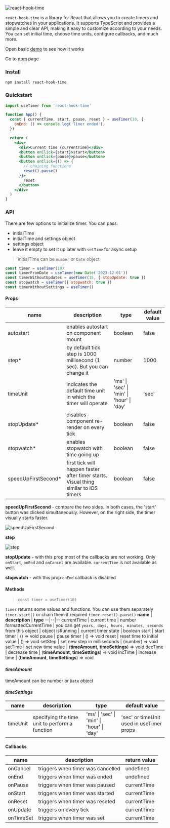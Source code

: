 ![react-hook-time](https://github.com/dancheskus/react-hook-time/assets/35524994/ec15bc66-8213-4f80-9b74-c30ac41f3673)


`react-hook-time` is a library for React that allows you to create timers and stopwatches in your applications. It supports TypeScript and provides a simple and clear API, making it easy to customize according to your needs. You can set initial time, choose time units, configure callbacks, and much more.

Open basic [demo](https://gg66l2.csb.app/) to see how it works

Go to [npm](https://www.npmjs.com/package/react-hook-time) page

### Install

    npm install react-hook-time

### Quickstart

```jsx
import useTimer from 'react-hook-time'

function App() {
  const { currentTime, start, pause, reset } = useTimer(10, {
    onEnd: () => console.log('Timer ended'),
  })

  return (
    <div>
      <div>Current time {currentTime}</div>
      <button onClick={start}>start</button>
      <button onClick={pause}>pause</button>
      <button onClick={() => {
        // chaining functions
        reset().pause()
      }}>
        reset
      </button>
    </div>
  )
}
```

### API
There are few options to initialize timer. You can pass:
- initialTime
- initialTime and settings object
- settings object
- leave it empty to set it up later with `setTime` for async setup
> initialTime can be `number` or `Date` object
```js
const timer = useTimer(10)
const timerFromDate = useTimer(new Date('2023-12-01'))
const timerWithoutUpdates = useTimer(15, { stopUpdate: true })
const stopwatch = useTimer({ stopwatch: true })
const timerWithoutSettings = useTimer()
```

#### Props
**name** | **description**  | **type** | **default value**
--|--|--|--
autostart | enables autostart on component mount | boolean | false
step* | by default tick step is 1000 millisecond (1 sec). But you can change it | number | 1000
timeUnit | indicates the default time unit in which the timer will operate | 'ms'  \|  'sec'  \|  'min'  \|  'hour'  \|  'day' | 'sec'
stopUpdate* | disables component re-render on every tick | boolean | false
stopwatch* | enables stopwatch with time going up | boolean | false
speedUpFirstSecond* | first tick will happen faster after timer starts. Visual thing similar to iOS timers | boolean | false

**speedUpFirstSecond** - сompare the two sides. In both cases, the 'start' button was clicked simultaneously. However, on the right side, the timer visually starts faster.

![speedUpFirstSecond](https://github.com/dancheskus/react-hook-time/assets/35524994/40b10c46-7093-4504-b6e3-98ff4938e924)

**step**

![step](https://github.com/dancheskus/react-hook-time/assets/35524994/84f81509-39c6-42f5-9097-fef8af9c99e9)






**stopUpdate** - with this prop most of the callbacks are not working. Only `onStart`, `onEnd` and `onCancel` are available. `currentTime` is not available as well.

**stopwatch** - with this prop `onEnd` callback is disabled

#### Methods
> `const timer = useTimer(10)`

`timer` returns some values and functions. You can use them separately `timer.start()` or chain them if required `timer.reset().pause()`
**name** | **description**  | **type**
--|--|--
currentTime | current time | number
formattedCurrentTime | you can get `years, days, hours, minutes, seconds` from this object | object
isRunning | current timer state | boolean
start | start timer | () => void
pause | pause timer | () => void
reset | reset time to initial value | () => void
setStep | set new step in milliseconds | (number) => void
setTime | set new time value | (**timeAmount**, **timeSettings**) => void
decTime | decrease time | (**timeAmount**, **timeSettings**) => void
incTime | increase time | (**timeAmount**, **timeSettings**) => void

#### *timeAmount*
timeAmount can be number or `Date` object
#### *timeSettings*
**name** | **description**  | **type** | **default value**
--|--|--|--
timeUnit | specifying the time unit to perform a function |  'ms'  \|  'sec'  \|  'min'  \|  'hour'  \|  'day' | 'sec' or timeUnit used in useTimer props

#### Callbacks
**name** | **description**  | **return value**
--|--|--
onCancel | triggers when timer was cancelled | undefined
onEnd | triggers when timer was ended | undefined
onPause | triggers when timer was paused | currentTime
onStart | triggers when timer was started | currentTime
onReset | triggers when timer was reseted | currentTime
onUpdate | triggers on every tick | currentTime
onTimeSet | triggers when timer was set | currentTime
